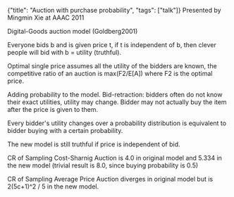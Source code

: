 {"title": "Auction with purchase probability", "tags": ["talk"]}
Presented by Mingmin Xie at AAAC 2011

Digital-Goods auction model  (Goldberg2001)

Everyone bids b and is given price t, if t is independent of b, then clever
people will bid with b = utility (truthful).

Optimal single price assumes all the utility of the bidders are known, the
competitive ratio of an auction is max(F2/E[A]) where F2 is the optimal price.

Adding probability to the model. Bid-retraction: bidders often do not know
their exact utilities, utility may change. Bidder may not actually buy the
item after the price is given to them.

Every bidder's utility changes over a probability distribution is equivalent
to bidder buying with a certain probability.

The new model is still truthful if price is independent of bid.

CR of Sampling Cost-Sharnig Auction is 4.0 in original model and 5.334 in the
new model (trivial result is 8.0, since buying probability is 0.5)

CR of Sampling Average Price Auction diverges in original model but is
2(5c+1)^2 / 5 in the new model.

